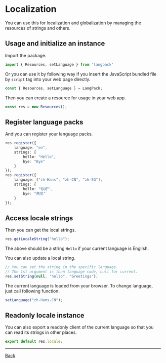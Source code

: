 # Localization

You can use this for localization and globalization by managing the resources of strings and others.

## Usage and initialize an instance

Import the package.

```typescript
import { Resources, setLanguage } from 'langpack'
```

Or you can use it by following way if you insert the JavaScript bundled file by `script` tag into your web page directly.

```typescript
const { Resources, setLanguage } = LangPack;
```

Then you can create a resource for usage in your web app.

```typescript
const res = new Resources();
```

## Register language packs

And you can register your language packs.

```typescript
res.register({
    language: "en",
    strings: {
        hello: "Hello",
        bye: "Bye"
    }
});
res.register({
    language: ["zh-Hans", "zh-CN", "zh-SG"],
    strings: {
        hello: "你好",
        bye: "再见"
    }
});
```

## Access locale strings

Then you can get the local strings.

```typescript
res.getLocaleString("hello");
```

The above should be a string `Hello` if your current language is English.

You can also update a local string.

```typescript
// You can set the string in the specific language.
// The 1st argument is than language code, null for current.
res.setString(null, "hello", "Greetings");
```

The current language is loaded from your browser. To change language, just call following function.

```typescript
setLanguage("zh-Hans-CN");
```

## Readonly locale instance

You can also export a readonly client of the current language so that you can read its strings in other places.

```typescript
export default res.locale;
```

---

[Back](../README)
